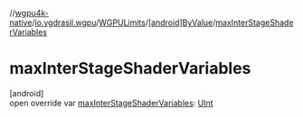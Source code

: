 //[wgpu4k-native](../../../../index.md)/[io.ygdrasil.wgpu](../../index.md)/[WGPULimits](../index.md)/[[android]ByValue](index.md)/[maxInterStageShaderVariables](max-inter-stage-shader-variables.md)

# maxInterStageShaderVariables

[android]\
open override var [maxInterStageShaderVariables](max-inter-stage-shader-variables.md): [UInt](https://kotlinlang.org/api/core/kotlin-stdlib/kotlin/-u-int/index.html)